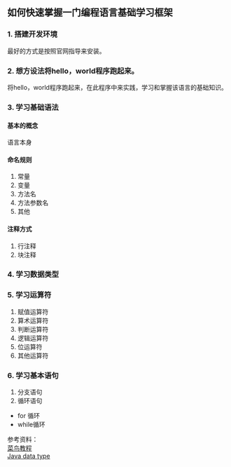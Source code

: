 ## 如何快速掌握一门编程语言基础学习框架

### 1. 搭建开发环境
最好的方式是按照官网指导来安装。

### 2. 想方设法将hello，world程序跑起来。 
将hello，world程序跑起来，在此程序中来实践，学习和掌握该语言的基础知识。

### 3. 学习基础语法

#### 基本的概念
语言本身


#### 命名规则
1. 常量
2. 变量
3. 方法名
4. 方法参数名
5. 其他

#### 注释方式
1. 行注释
2. 块注释


### 4. 学习数据类型



### 5. 学习运算符

1. 赋值运算符
2. 算术运算符
3. 判断运算符
4. 逻辑运算符
5. 位运算符
6. 其他运算符

### 6. 学习基本语句

1. 分支语句
2. 循环语句   
 - for 循环
 - while循环
 

参考资料：  
[菜鸟教程](http://www.runoob.com)    
[Java data type](http://www.roseindia.net/java/master-java/java-data-types.shtml) 






